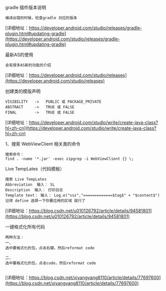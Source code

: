 
gradle 插件版本说明
```
编译出错的时候，检查gradle 对应的版本
```
[详细地址：https://developer.android.com/studio/releases/gradle-plugin.html#updating-gradle](https://developer.android.com/studio/releases/gradle-plugin.html#updating-gradle)

最新AS的使用
```
会有很多AS新的功能的介绍
```
[详细地址：https://developer.android.com/studio/releases](https://developer.android.com/studio/releases)

创建类的模版声明
```
VISIBILITY   ->   PUBLIC 或 PACKAGE_PRIVATE
ABSTRACT     ->   TRUE 或 FALSE
FINAL        ->   TRUE 或 FALSE

```
[详细地址：https://developer.android.com/studio/write/create-java-class?hl=zh-cn](https://developer.android.com/studio/write/create-java-class?hl=zh-cn)

1、搜索 WebViewClient 相关类的命令
```
搜索命令：
find . -name '*.jar' -exec zipgrep -i WebViewClient {} \;
```

Live TempLates（代码模板）
```
搜索 Live TempLates
Abbreviation  输入： SL
Description  输入： 打印日志
Template text： 输入： Log.e("ssz","=============$tag$" + "$content$")
记得 define 选择一下你要应用的区域 就行了
```
[详细地址：https://blog.csdn.net/u010126792/article/details/94581801](https://blog.csdn.net/u010126792/article/details/94581801)

一键格式化所有代码
```
两种方法：
一、
选中要格式化的包，点击右键，然后reformat code

二、
选中要格式化的包，点击code，然后reformat code


```
[详细地址：https://blog.csdn.net/xiyangyang8110/article/details/77697600](https://blog.csdn.net/xiyangyang8110/article/details/77697600)